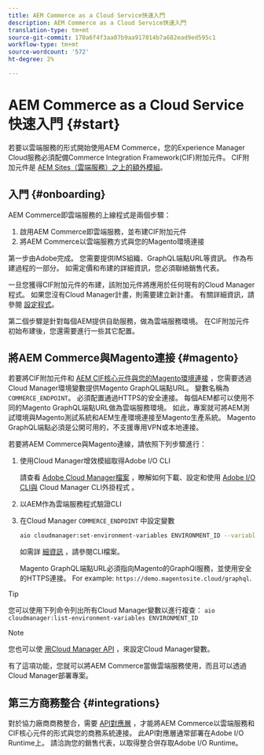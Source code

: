 ```yaml
---
title: AEM Commerce as a Cloud Service快速入門
description: AEM Commerce as a Cloud Service快速入門
translation-type: tm+mt
source-git-commit: 170a6f4f3aa07b9aa917014b7a682ead9ed595c1
workflow-type: tm+mt
source-wordcount: '572'
ht-degree: 2%

---
```



# AEM Commerce as a Cloud Service快速入門 {#start}

若要以雲端服務的形式開始使用AEM Commerce，您的Experience Manager Cloud服務必須配備Commerce Integration Framework(CIF)附加元件。 CIF附加元件是 [AEM Sites（雲端服務）之上的額外模組](https://docs.adobe.com/content/help/zh-Hant/experience-manager-cloud-service/sites/home.html)。

## 入門 {#onboarding}

AEM Commerce即雲端服務的上線程式是兩個步驟：

1. 啟用AEM Commerce即雲端服務，並布建CIF附加元件
2. 將AEM Commerce以雲端服務方式與您的Magento環境連接

第一步由Adobe完成。 您需要提供IMS組織、GraphQL端點URL等資訊。 作為布建過程的一部分。 如需定價和布建的詳細資訊，您必須聯絡銷售代表。

一旦您獲得CIF附加元件的布建，該附加元件將應用於任何現有的Cloud Manager程式。 如果您沒有Cloud Manager計畫，則需要建立新計畫。 有關詳細資訊，請參閱 [設定程式](https://docs.adobe.com/content/help/en/experience-manager-cloud-manager/using/getting-started/setting-up-program.html)。

第二個步驟是針對每個AEM提供自助服務，做為雲端服務環境。 在CIF附加元件初始布建後，您還需要進行一些其它配置。

## 將AEM Commerce與Magento連接 {#magento}

若要將CIF附加元件和 [AEM CIF核心元件與您的Magento環境連接](https://github.com/adobe/aem-core-cif-components) ，您需要透過Cloud Manager環境變數提供Magento GraphQL端點URL。 變數名稱為 `COMMERCE_ENDPOINT`。 必須配置通過HTTPS的安全連接。
每個AEM都可以使用不同的Magento GraphQL端點URL做為雲端服務環境。 如此，專案就可將AEM測試環境與Magento測試系統和AEM生產環境連接至Magento生產系統。 Magento GraphQL端點必須是公開可用的，不支援專用VPN或本地連接。

若要將AEM Commerce與Magento連線，請依照下列步驟進行：

1. 使用Cloud Manager增效模組取得Adobe I/O CLI

   請查看 [Adobe Cloud Manager檔案](https://docs.adobe.com/content/help/zh-Hant/experience-manager-cloud-manager/using/introduction-to-cloud-manager.html) ，瞭解如何下載、設定和使用 [Adobe I/O CLI與](https://github.com/adobe/aio-cli) Cloud Manager CLI外掛程式 [](https://github.com/adobe/aio-cli-plugin-cloudmanager)。

2. 以AEM作為雲端服務程式驗證CLI

3. 在Cloud Manager `COMMERCE_ENDPOINT` 中設定變數

   ```bash
   aio cloudmanager:set-environment-variables ENVIRONMENT_ID --variable COMMERCE_ENDPOINT "<Magento GraphQL endpoint URL>"
   ```

   如需詳 [細資訊](https://github.com/adobe/aio-cli-plugin-cloudmanager#aio-cloudmanagerset-environment-variables-environmentid) ，請參閱CLI檔案。

   Magento GraphQL端點URL必須指向Magento的GraphQl服務，並使用安全的HTTPS連接。 For example: `https://demo.magentosite.cloud/graphql`.

>[!TIP]
>
>您可以使用下列命令列出所有Cloud Manager變數以進行複查： `aio cloudmanager:list-environment-variables ENVIRONMENT_ID`

>[!Note]
>
>您也可以使 [用Cloud Manager API](https://www.adobe.io/apis/experiencecloud/cloud-manager/docs.html) ，來設定Cloud Manager變數。

有了這項功能，您就可以將AEM Commerce當做雲端服務使用，而且可以透過Cloud Manager部署專案。

## 第三方商務整合 {#integrations}

對於協力廠商商務整合，需要 [API對應層](architecture/third-party.md) ，才能將AEM Commerce以雲端服務和CIF核心元件的形式與您的商務系統連接。 此API對應層通常部署在Adobe I/O Runtime上。 請洽詢您的銷售代表，以取得整合併存取Adobe I/O Runtime。
